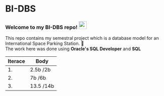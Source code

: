 # BI-DBS
### Welcome to my BI-DBS repo! <img src="https://media.giphy.com/media/hvRJCLFzcasrR4ia7z/giphy.gif" width="25px">  
This repo contains my semestral project which is a database model for an International Space Parking Station. :rocket:  
The work here was done using **Oracle's SQL Developer** and **SQL**  

| Iterace | Body |
|---------|-------------|
|    1.   | 2.5b /2b  |
|    2.   |  7b  /6b  |
|    3.   | 13.5 /14b |
